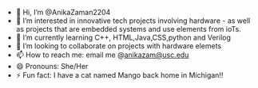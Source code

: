 - 👋 Hi, I’m @AnikaZaman2204
- 👀 I’m interested in innovative tech projects involving hardware - as well as projects that are embedded systems and use elements from ioTs.
- 🌱 I’m currently learning C++, HTML,Java,CSS,python and Verilog
- 💞️ I’m looking to collaborate on projects with hardware elemets
- 📫 How to reach me: email me @anikazam@usc.edu
- 😄 Pronouns: She/Her
- ⚡ Fun fact: I have a cat named Mango back home in Michigan!!

<!---
AnikaZaman2204/AnikaZaman2204 is a ✨ special ✨ repository because its `README.md` (this file) appears on your GitHub profile.
You can click the Preview link to take a look at your changes.
--->
